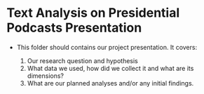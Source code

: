 # Text Analysis on Presidential Podcasts Presentation

* This folder should contains our project presentation. It covers:
  
  1. Our research question and hypothesis
  2. What data we used, how did we collect it and what are its dimensions?
  3. What are our planned analyses and/or any initial findings.